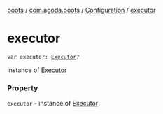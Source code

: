 [boots](../../index.md) / [com.agoda.boots](../index.md) / [Configuration](index.md) / [executor](./executor.md)

# executor

`var executor: `[`Executor`](../-executor/index.md)`?`

instance of [Executor](../-executor/index.md)

### Property

`executor` - instance of [Executor](../-executor/index.md)